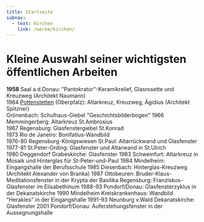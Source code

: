 ```yaml
---
title: Startseite
subnav:
  - text: Kirchen
    link: /werke/kirchen/
---
```


# Kleine Auswahl seiner wichtigsten öffentlichen Arbeiten
 
**1958** Saal a.d.Donau: "Pantokrator"-Keramikrelief, Glasrosette und Kreuzweg (Architekt Naumann)  
1964 [Pottenstetten](/werke/pottenstetten/) (Oberpfalz): Altarkreuz, Kreuzweg, Ägidius (Architekt Spitzner)  
Grönenbach: Schulhaus-Giebel "Geschichtsbilderbogen"
1966 Memmingerberg: Altarkreuz St.Ambrosius  
1967 Regensburg: Glasfenstergiebel St.Konrad  
1973 Rio de Janeiro: Bonifatius-Wandbild  
1976-80 Regensburg-Königswiesen St.Paul: Altarrückwand und Glasfenster  
1977-81 St.Peter-Ording: Glasfenster und Altarwand in St.Ulrich  
1980 Deggendorf Grabeskirche: Glasfenster
1983 Schweinfurt: Altarkreuz in Mosaik und Hinterglas für St-Peter-und-Paul
1984 Mindelheim: Eingangshalle der Berufsschule
1985 Diesenbach: Hinterglas-Kreuzweg (Architekt Alexander von Branka)
1987 Ottobeuren: Bruder-Klaus-Meditationsfenster in der Krypta der Basilika
Regensburg: Franziskus-Glasfenster im Elisabethinum
1988-93 Pondorf/Donau: Glasfensterzyklus in der Dekanatskirche
1990 Mindelheim Kreiskrankenhaus: Wandbild "Herakles" in der Eingangshalle
1991-93 Neunburg v.Wald Dekanatskirche: Glasfenster
2001 Pondorf/Donau: Auferstehungsfenster in der Aussegnungshalle
